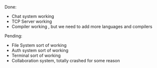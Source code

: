 Done:
- Chat system working
- TCP Server working
- Compiler working , but we need to add more languages and compilers

Pending:
- File System sort of working 
- Auth system sort of working
- Terminal sort of working
- Collaboration system, totally crashed for some reason